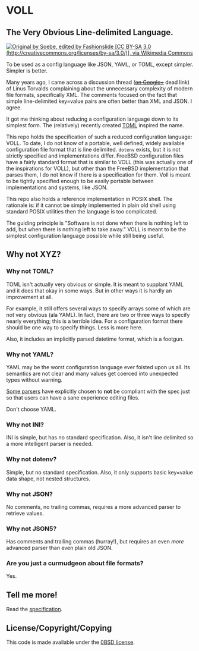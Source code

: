 # VOLL

## The **V**ery **O**bvious **L**ine-delimited **L**anguage.

[![Original by Soebe, edited by Fashionslide [CC BY-SA 3.0 (http://creativecommons.org/licenses/by-sa/3.0/)], via Wikimedia Commons](https://upload.wikimedia.org/wikipedia/commons/6/60/Bank_vole.jpg "Original by Soebe, edited by Fashionslide [CC BY-SA 3.0 (http://creativecommons.org/licenses/by-sa/3.0/)], via Wikimedia Commons")](https://commons.wikimedia.org/wiki/File:Bank_vole.jpg)

To be used as a config language
like JSON, YAML, or TOML, except simpler.
Simpler is better.

Many years ago, I came across a discussion thread
(~~[on Google+](https://plus.google.com/+LinusTorvalds/posts/X2XVf9Q7MfV "like so many other Google products Google+ is now dead, and so this link is dead too")~~
dead link)
of Linus Torvalds complaining
about the unnecessary complexity of modern file formats,
specifically XML.
The comments focused on the fact
that simple line-delimited key=value pairs are often better than XML and JSON.
I agree.

It got me thinking about reducing a configuration language
down to its simplest form.
The (relatively) recently created [TOML](https://en.wikipedia.org/wiki/TOML)
inspired the name.

This repo holds the specification of such a reduced configuration language: VOLL.
To date, I do not know of a portable,
well defined,
widely available configuration file format that is line delimited.
`dotenv` exists, but it is not strictly specified and implementations differ.
FreeBSD configuration files have a fairly standard format that is similar to VOLL
(this was actually one of the inspirations for VOLL),
but other than the FreeBSD implementation that parses them,
I do not know if there is a specification for them.
Voll is meant to be tightly specified enough
to be easily portable between implementations and systems, like JSON.

This repo also holds a reference implementation in POSIX shell.
The rationale is: if it cannot be simply implemented in plain old shell
using standard POSIX utilities
then the language is too complicated.

The guiding principle is
"Software is not done when there is nothing left to add,
but when there is nothing left to take away."
VOLL is meant to be the simplest configuration language possible
while still being useful.

## Why not XYZ?

### Why not TOML?

TOML isn't actually very obvious or simple.
It is meant to supplant YAML
and it does that okay in some ways.
But in other ways it is hardly an improvement at all.

For example, it still offers several ways to specify arrays
some of which are not very obvious (ala YAML).
In fact, there are two or three ways to specify nearly everything;
this is a terrible idea.
For a configuration format there should be one way to specify things.
Less is more here.

Also, it includes an implicitly parsed datetime format,
which is a footgun.

### Why not YAML?

YAML may be the worst configuration language ever foisted upon us all.
Its semantics are not clear
and many values get coerced into unexpected types without warning.

[Some parsers](https://hitchdev.com/strictyaml/why/implicit-typing-removed/)
have explicitly chosen to **not** be compliant with the spec
just so that users can have a sane experience editing files.

Don't choose YAML.

### Why not INI?

INI is simple, but has no standard specification.
Also, it isn't line delimited so a more intelligent parser is needed.

### Why not dotenv?

Simple, but no standard specification.
Also, it only supports basic key=value data shape, not nested structures.

### Why not JSON?

No comments, no trailing commas,
requires a more advanced parser to retrieve values.

### Why not JSON5?

Has comments and trailing commas (hurray!),
but requires an even *more* advanced parser than even plain old JSON.

### Are you just a curmudgeon about file formats?

Yes.

## Tell me more!

Read the [specification](SPECIFICATION.md).

## License/Copyright/Copying

This code is made available under the [0BSD license](https://landley.net/toybox/license.html).
